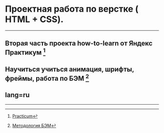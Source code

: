 #  Проектная работа по верстке ( HTML + CSS).
------
 ## Вторая часть проекта how-to-learn от Яндекс Практикум [^2]
 ## Научиться учиться анимация, шрифты, фреймы, работа по БЭМ [^1]
 ## lang=ru
 ------
[^1]: [Методология БЭМ](httpshabr.comrucompanyyandexblog276035)
[^2]: [Practicum](httpspracticum.yandex.ru)
